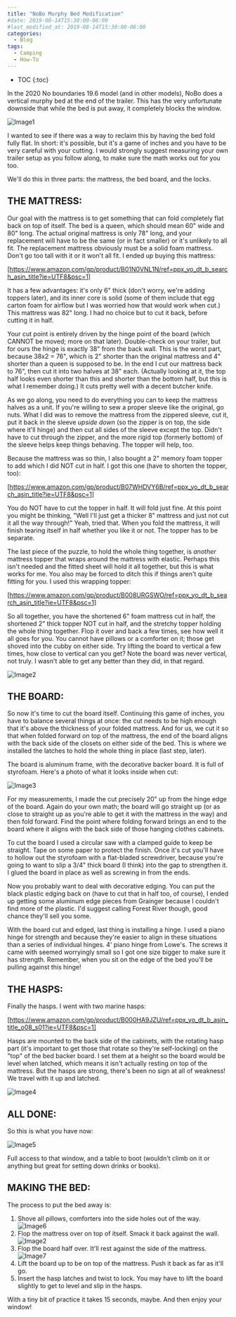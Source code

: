 ```yaml
---
title: "NoBo Murphy Bed Modification"
#date: 2019-08-14T15:30:00-06:00
#last_modified_at: 2019-08-14T15:30:00-06:00
categories:
  - Blog
tags:
  - Camping
  - How-To
---
```


* TOC
{:toc}

In the 2020 No boundaries 19.6 model (and in other models), NoBo does a vertical murphy bed at the end of the trailer. This has the very unfortunate downside that while the bed is put away, it completely blocks the window.

![Image1](../../assets/images/2020-08-11-NoBo-MurphyBed-Modification/IMAGE1.jpg)

I wanted to see if there was a way to reclaim this by having the bed fold fully flat. In short: it's possible, but it's a game of inches and you have to be very careful with your cutting. I would strongly suggest measuring your own trailer setup as you follow along, to make sure the math works out for you too.

We'll do this in three parts: the mattress, the bed board, and the locks.

## THE MATTRESS:
Our goal with the mattress is to get something that can fold completely flat back on top of itself. The bed is a queen, which should mean 60" wide and 80" long. The actual original mattress is only 78" long, and your replacement will have to be the same (or in fact smaller) or it's unlikely to all fit. The replacement mattress obviously must be a solid foam mattress. Don't go too tall with it or it won't all fit. I ended up buying this mattress:

[https://www.amazon.com/gp/product/B01N0VNL1N/ref=ppx_yo_dt_b_search_asin_title?ie=UTF8&psc=1]

It has a few advantages: it's only 6" thick (don't worry, we're adding toppers later), and its inner core is solid (some of them include that egg carton foam for airflow but I was worried how that would work when cut.) This mattress was 82" long. I had no choice but to cut it back, before cutting it in half.

Your cut point is entirely driven by the hinge point of the board (which CANNOT be moved; more on that later). Double-check on your trailer, but for ours the hinge is exactly 38" from the back wall. This is the worst part, because 38x2 = 76", which is 2" shorter than the original mattress and 4" shorter than a queen is supposed to be. In the end I cut our mattress back to 76", then cut it into two halves at 38" each. (Actually looking at it, the top half looks even shorter than this and shorter than the bottom half, but this is what I remember doing.) It cuts pretty well with a decent butcher knife.

As we go along, you need to do everything you can to keep the mattress halves as a unit. If you're willing to sew a proper sleeve like the original, go nuts. What I did was to remove the mattress from the zippered sleeve, cut it, put it back in the sleeve *upside down* (so the zipper is on top, the side where it'll hinge) and then cut all sides of the sleeve except the top. Didn't have to cut through the zipper, and the more rigid top (formerly bottom) of the sleeve helps keep things behaving. The topper will help, too.


Because the mattress was so thin, I also bought a 2" memory foam topper to add which I did NOT cut in half. I got this one (have to shorten the topper, too):

[https://www.amazon.com/gp/product/B07WHDVY6B/ref=ppx_yo_dt_b_search_asin_title?ie=UTF8&psc=1]

You do NOT have to cut the topper in half. It will fold just fine. At this point you might be thinking, "Well I'll just get a thicker 8" mattress and just not cut it all the way through!" Yeah, tried that. When you fold the mattress, it will finish tearing itself in half whether you like it or not. The topper has to be separate.

The last piece of the puzzle, to hold the whole thing together, is *another* mattress topper that wraps around the mattress with elastic. Perhaps this isn't needed and the fitted sheet will hold it all together, but this is what works for me. You also may be forced to ditch this if things aren't quite fitting for you. I used this wrapping topper:

[https://www.amazon.com/gp/product/B008URGSWO/ref=ppx_yo_dt_b_search_asin_title?ie=UTF8&psc=1]

So all together, you have the shortened 6" foam mattress cut in half, the shortened 2" thick topper NOT cut in half, and the stretchy topper holding the whole thing together. Flop it over and back a few times, see how well it all goes for you. You cannot have pillows or a comforter on it; those get shoved into the cubby on either side. Try lifting the board to vertical a few times, how close to vertical can you get? Note the board was never vertical, not truly. I wasn't able to get any better than they did, in that regard.

![Image2](../../assets/images/2020-08-11-NoBo-MurphyBed-Modification/IMAGE2.jpg)

## THE BOARD:
So now it's time to cut the board itself. Continuing this game of inches, you have to balance several things at once: the cut needs to be high enough that it's above the thickness of your folded mattress. And for us, we cut it so that when folded forward on top of the mattress, the end of the board aligns with the back side of the closets on either side of the bed. This is where we installed the latches to hold the whole thing in place (last step, later).

The board is aluminum frame, with the decorative backer board. It is full of styrofoam. Here's a photo of what it looks inside when cut:

![Image3](../../assets/images/2020-08-11-NoBo-MurphyBed-Modification/IMAGE3.jpg)

For my measurements, I made the cut precisely 20" up from the hinge edge of the board. Again do your own math; the board will go straight up (or as close to straight up as you're able to get it with the mattress in the way) and then fold forward. Find the point where folding forward brings an end to the board where it aligns with the back side of those hanging clothes cabinets. 

To cut the board I used a circular saw with a clamped guide to keep be straight. Tape on some paper to protect the finish. Once it's cut you'll have to hollow out the styrofoam with a flat-bladed screwdriver, because you're going to want to slip a 3/4" thick board (I think) into the gap to strengthen it. I glued the board in place as well as screwing in from the ends.

Now you probably want to deal with decorative edging. You can put the black plastic edging back on (have to cut that in half too, of course), I ended up getting some aluminum edge pieces from Grainger because I couldn't find more of the plastic. I'd suggest calling Forest River though, good chance they'll sell you some.

With the board cut and edged, last thing is installing a hinge. I used a piano hinge for strength and because they're easier to align in these situations than a series of individual hinges. 4' piano hinge from Lowe's. The screws it came with seemed worryingly small so I got one size bigger to make sure it has strength. Remember, when you sit on the edge of the bed you'll be pulling against this hinge!

## THE HASPS:
Finally the hasps. I went with two marine hasps:

[https://www.amazon.com/gp/product/B000HA9JZU/ref=ppx_yo_dt_b_asin_title_o08_s01?ie=UTF8&psc=1]

Hasps are mounted to the back side of the cabinets, with the rotating hasp part (it's important to get those that rotate so they're self-locking) on the "top" of the bed backer board. I set them at a height so the board would be level when latched, which means it isn't actually resting on top of the mattress. But the hasps are strong, there's been no sign at all of weakness! We travel with it up and latched.

![Image4](../../assets/images/2020-08-11-NoBo-MurphyBed-Modification/IMAGE4.jpg)

## ALL DONE:
So this is what you have now:

![Image5](../../assets/images/2020-08-11-NoBo-MurphyBed-Modification/IMAGE5.jpg)

Full access to that window, and a table to boot (wouldn't climb on it or anything but great for setting down drinks or books).

## MAKING THE BED:
The process to put the bed away is:
1. Shove all pillows, comforters into the side holes out of the way.
![Image6](../../assets/images/2020-08-11-NoBo-MurphyBed-Modification/IMAGE6.jpg)
2. Flop the mattress over on top of itself. Smack it back against the wall.
![Image2](../../assets/images/2020-08-11-NoBo-MurphyBed-Modification/IMAGE2.jpg)
3. Flop the board half over. It'll rest against the side of the mattress.
![Image7](../../assets/images/2020-08-11-NoBo-MurphyBed-Modification/IMAGE7.jpg)
4. Lift the board up to be on top of the mattress. Push it back as far as it'll go.
5. Insert the hasp latches and twist to lock. You may have to lift the board slightly to get to level and slip in the hasps.

With a tiny bit of practice it takes 15 seconds, maybe. And then enjoy your window!


[https://www.amazon.com/gp/product/B01N0VNL1N/ref=ppx_yo_dt_b_search_asin_title?ie=UTF8&psc=1]: https://www.amazon.com/gp/product/B01N0VNL1N/ref=ppx_yo_dt_b_search_asin_title?ie=UTF8&psc=1
[https://www.amazon.com/gp/product/B07WHDVY6B/ref=ppx_yo_dt_b_search_asin_title?ie=UTF8&psc=1]: https://www.amazon.com/gp/product/B07WHDVY6B/ref=ppx_yo_dt_b_search_asin_title?ie=UTF8&psc=1
[https://www.amazon.com/gp/product/B008URGSWO/ref=ppx_yo_dt_b_search_asin_title?ie=UTF8&psc=1]: https://www.amazon.com/gp/product/B008URGSWO/ref=ppx_yo_dt_b_search_asin_title?ie=UTF8&psc=1
[https://www.amazon.com/gp/product/B000HA9JZU/ref=ppx_yo_dt_b_asin_title_o08_s01?ie=UTF8&psc=1]: https://www.amazon.com/gp/product/B000HA9JZU/ref=ppx_yo_dt_b_asin_title_o08_s01?ie=UTF8&psc=1